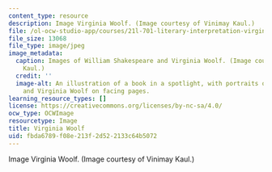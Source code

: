 ```yaml
---
content_type: resource
description: Image Virginia Woolf. (Image courtesy of Vinimay Kaul.)
file: /ol-ocw-studio-app/courses/21l-701-literary-interpretation-virginia-woolfs-shakespeare-spring-2001/fbda6789f08e213f2d522133c64b5072_21l-701s01-th.jpg
file_size: 13068
file_type: image/jpeg
image_metadata:
  caption: Images of William Shakespeare and Virginia Woolf. (Image courtesy of Vinimay
    Kaul.)
  credit: ''
  image-alt: An illustration of a book in a spotlight, with portraits of William Shakespeare
    and Virginia Woolf on facing pages.
learning_resource_types: []
license: https://creativecommons.org/licenses/by-nc-sa/4.0/
ocw_type: OCWImage
resourcetype: Image
title: Virginia Woolf
uid: fbda6789-f08e-213f-2d52-2133c64b5072
---
```

Image Virginia Woolf. (Image courtesy of Vinimay Kaul.)